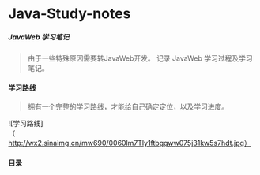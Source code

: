 # Java-Study-notes
##### JavaWeb 学习笔记 

> 由于一些特殊原因需要转JavaWeb开发。
> 记录 JavaWeb 学习过程及学习笔记。

#### 学习路线 

> 拥有一个完整的学习路线，才能给自己确定定位，以及学习进度。

![学习路线]（http://wx2.sinaimg.cn/mw690/0060lm7Tly1ftbggww075j31kw5s7hdt.jpg）

#### 目录

